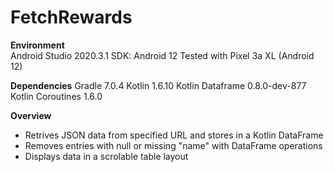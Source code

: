 # FetchRewards

**Environment**<br>
Android Studio 2020.3.1
SDK: Android 12
Tested with Pixel 3a XL (Android 12)

**Dependencies**
Gradle 7.0.4
Kotlin 1.6.10
Kotlin Dataframe 0.8.0-dev-877
Kotlin Coroutines 1.6.0

**Overview**<br>
* Retrives JSON data from specified URL and stores in a Kotlin DataFrame
* Removes entries with null or missing "name" with DataFrame operations
* Displays data in a scrolable table layout
